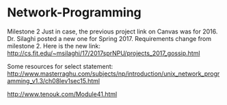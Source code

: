 # Network-Programming
Milestone 2
Just in case, the previous project link on Canvas was for 2016. 
Dr. Silaghi posted a new one for Spring 2017. Requirements change
from milestone 2. Here is the new link:
http://cs.fit.edu/~msilaghi/17/2017sprNPU/projects_2017_gossip.html

Some resources for select statement:
http://www.masterraghu.com/subjects/np/introduction/unix_network_programming_v1.3/ch08lev1sec15.html

http://www.tenouk.com/Module41.html 

